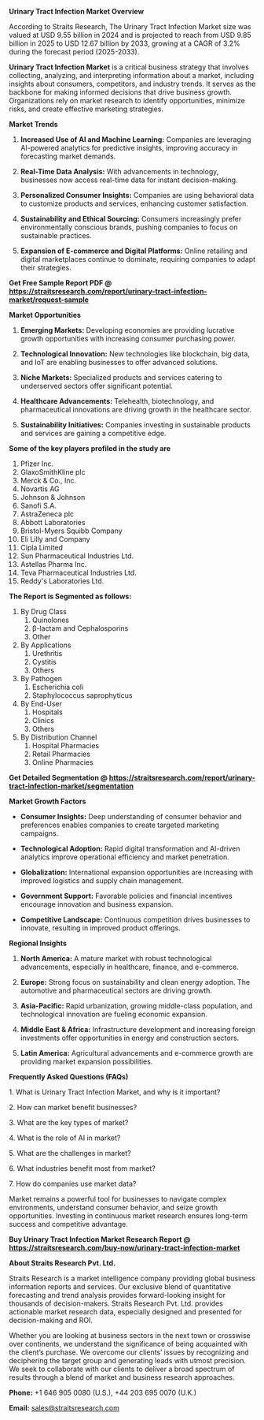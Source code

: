 <p><strong>Urinary Tract Infection Market Overview</strong></p>
<p>According to Straits Research, The Urinary Tract Infection Market size was valued at USD 9.55 billion in 2024 and is projected to reach from USD 9.85 billion in 2025 to USD 12.67 billion by 2033, growing at a CAGR of 3.2% during the forecast period (2025-2033).</p>
<p><strong>Urinary Tract Infection Market</strong> is a critical business strategy that involves collecting, analyzing, and interpreting information about a market, including insights about consumers, competitors, and industry trends. It serves as the backbone for making informed decisions that drive business growth. Organizations rely on market research to identify opportunities, minimize risks, and create effective marketing strategies.</p>
<p><strong>Market Trends</strong></p>
<ol>
<li>
<p><strong>Increased Use of AI and Machine Learning:</strong> Companies are leveraging AI-powered analytics for predictive insights, improving accuracy in forecasting market demands.</p>
</li>
<li>
<p><strong>Real-Time Data Analysis:</strong> With advancements in technology, businesses now access real-time data for instant decision-making.</p>
</li>
<li>
<p><strong>Personalized Consumer Insights:</strong> Companies are using behavioral data to customize products and services, enhancing customer satisfaction.</p>
</li>
<li>
<p><strong>Sustainability and Ethical Sourcing:</strong> Consumers increasingly prefer environmentally conscious brands, pushing companies to focus on sustainable practices.</p>
</li>
<li>
<p><strong>Expansion of E-commerce and Digital Platforms:</strong> Online retailing and digital marketplaces continue to dominate, requiring companies to adapt their strategies.</p>
</li>
</ol>
<p><strong>Get Free Sample Report PDF @ <a href=https://straitsresearch.com/report/urinary-tract-infection-market/request-sample>https://straitsresearch.com/report/urinary-tract-infection-market/request-sample</a></strong></p>
<p><strong>Market Opportunities</strong></p>
<ol>
<li>
<p><strong>Emerging Markets:</strong> Developing economies are providing lucrative growth opportunities with increasing consumer purchasing power.</p>
</li>
<li>
<p><strong>Technological Innovation:</strong> New technologies like blockchain, big data, and IoT are enabling businesses to offer advanced solutions.</p>
</li>
<li>
<p><strong>Niche Markets:</strong> Specialized products and services catering to underserved sectors offer significant potential.</p>
</li>
<li>
<p><strong>Healthcare Advancements:</strong> Telehealth, biotechnology, and pharmaceutical innovations are driving growth in the healthcare sector.</p>
</li>
<li>
<p><strong>Sustainability Initiatives:</strong> Companies investing in sustainable products and services are gaining a competitive edge.</p>
</li>
</ol>
<div>
<div><strong>Some of the key players profiled in the study are</strong></div>
</div>
<p><ol>
<li>Pfizer Inc.</li>
<li>GlaxoSmithKline plc</li>
<li>Merck &amp; Co., Inc.</li>
<li>Novartis AG</li>
<li>Johnson &amp; Johnson</li>
<li>Sanofi S.A.</li>
<li>AstraZeneca plc</li>
<li>Abbott Laboratories</li>
<li>Bristol-Myers Squibb Company</li>
<li>Eli Lilly and Company</li>
<li>Cipla Limited</li>
<li>Sun Pharmaceutical Industries Ltd.</li>
<li>Astellas Pharma Inc.</li>
<li>Teva Pharmaceutical Industries Ltd.</li>
<li>Reddy's Laboratories Ltd.</li>
</ol></p>
<p><strong>The Report is Segmented as follows:</strong></p>
<p><ol>
<li>By Drug Class
<ol>
<li>Quinolones</li>
<li>&beta;-lactam and Cephalosporins</li>
<li>Other</li>
</ol>
</li>
<li>By Applications
<ol>
<li>Urethritis</li>
<li>Cystitis</li>
<li>Others</li>
</ol>
</li>
<li>By Pathogen
<ol>
<li>Escherichia coli</li>
<li>Staphylococcus saprophyticus</li>
</ol>
</li>
<li>By End-User
<ol>
<li>Hospitals</li>
<li>Clinics</li>
<li>Others</li>
</ol>
</li>
<li>By Distribution Channel
<ol>
<li>Hospital Pharmacies</li>
<li>Retail Pharmacies</li>
<li>Online Pharmacies</li>
</ol>
</li>
</ol></p>
<p><strong>Get Detailed Segmentation @ <a href=https://straitsresearch.com/report/urinary-tract-infection-market/segmentation>https://straitsresearch.com/report/urinary-tract-infection-market/segmentation</a></strong></p>
<p><strong>Market Growth Factors</strong></p>
<ul>
<li>
<p><strong>Consumer Insights:</strong> Deep understanding of consumer behavior and preferences enables companies to create targeted marketing campaigns.</p>
</li>
<li>
<p><strong>Technological Adoption:</strong> Rapid digital transformation and AI-driven analytics improve operational efficiency and market penetration.</p>
</li>
<li>
<p><strong>Globalization:</strong> International expansion opportunities are increasing with improved logistics and supply chain management.</p>
</li>
<li>
<p><strong>Government Support:</strong> Favorable policies and financial incentives encourage innovation and business expansion.</p>
</li>
<li>
<p><strong>Competitive Landscape:</strong> Continuous competition drives businesses to innovate, resulting in improved product offerings.</p>
</li>
</ul>
<p><strong>Regional Insights</strong></p>
<ol>
<li>
<p><strong>North America:</strong> A mature market with robust technological advancements, especially in healthcare, finance, and e-commerce.</p>
</li>
<li>
<p><strong>Europe:</strong> Strong focus on sustainability and clean energy adoption. The automotive and pharmaceutical sectors are driving growth.</p>
</li>
<li>
<p><strong>Asia-Pacific:</strong> Rapid urbanization, growing middle-class population, and technological innovation are fueling economic expansion.</p>
</li>
<li>
<p><strong>Middle East &amp; Africa:</strong> Infrastructure development and increasing foreign investments offer opportunities in energy and construction sectors.</p>
</li>
<li>
<p><strong>Latin America:</strong> Agricultural advancements and e-commerce growth are providing market expansion possibilities.</p>
</li>
</ol>
<p><strong>Frequently Asked Questions (FAQs)</strong></p>
<p>1. What is Urinary Tract Infection Market, and why is it important?</p>
<p>2. How can market benefit businesses?</p>
<p>3. What are the key types of market?</p>
<p>4. What is the role of AI in market?</p>
<p>5. What are the challenges in market?</p>
<p>6. What industries benefit most from market?</p>
<p>7. How do companies use market data?</p>
<p>Market remains a powerful tool for businesses to navigate complex environments, understand consumer behavior, and seize growth opportunities. Investing in continuous market research ensures long-term success and competitive advantage.</p>
<p><strong>Buy Urinary Tract Infection Market Research Report @ <a href=https://straitsresearch.com/buy-now/urinary-tract-infection-market>https://straitsresearch.com/buy-now/urinary-tract-infection-market</a></strong></p>
<p><strong>About Straits Research Pvt. Ltd.</strong></p>
<p>Straits Research is a market intelligence company providing global business information reports and services. Our exclusive blend of quantitative forecasting and trend analysis provides forward-looking insight for thousands of decision-makers. Straits Research Pvt. Ltd. provides actionable market research data, especially designed and presented for decision-making and ROI.</p>
<p>Whether you are looking at business sectors in the next town or crosswise over continents, we understand the significance of being acquainted with the client&rsquo;s purchase. We overcome our clients&rsquo; issues by recognizing and deciphering the target group and generating leads with utmost precision. We seek to collaborate with our clients to deliver a broad spectrum of results through a blend of market and business research approaches.</p>
<p><strong>Phone:</strong> +1 646 905 0080 (U.S.), +44 203 695 0070 (U.K.)</p>
<p><strong>Email:</strong> <u><a href=mailto:sales@straitsresearch.com>sales@straitsresearch.com</a></u></p>
